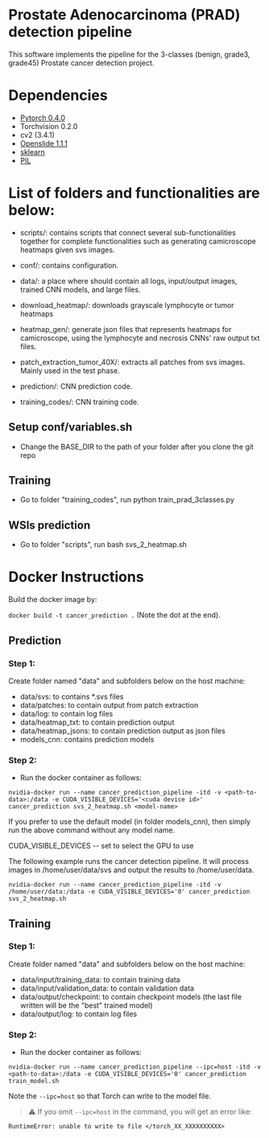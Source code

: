 # Prostate Adenocarcinoma (PRAD) detection pipeline

This software implements the pipeline for the 3-classes (benign, grade3, grade45) Prostate cancer detection project. 

# Dependencies

 - [Pytorch 0.4.0](http://pytorch.org/)
 - Torchvision 0.2.0
 - cv2 (3.4.1)
 - [Openslide 1.1.1](https://openslide.org/api/python/)
 - [sklearn](https://scikit-learn.org/stable/)
 - [PIL](https://pillow.readthedocs.io/en/3.1.x/reference/Image.html)

# List of folders and functionalities are below: 

- scripts/: contains scripts that connect several sub-functionalities together for complete functionalities such as generating camicroscope heatmaps given svs images.

- conf/: contains configuration. 

- data/: a place where should contain all logs, input/output images, trained CNN models, and large files. 

- download_heatmap/: downloads grayscale lymphocyte or tumor heatmaps

- heatmap_gen/: generate json files that represents heatmaps for camicroscope, using the lymphocyte and necrosis CNNs' raw output txt files. 

- patch_extraction_tumor_40X/: extracts all patches from svs images. Mainly used in the test phase. 

- prediction/: CNN prediction code. 

- training_codes/: CNN training code. 

## Setup conf/variables.sh
- Change the BASE_DIR to the path of your folder after you clone the git repo

## Training
- Go to folder "training_codes", run python train_prad_3classes.py

## WSIs prediction
- Go to folder "scripts", run bash svs_2_heatmap.sh


# Docker Instructions

Build the docker image by: 

`docker build -t cancer_prediction .`  (Note the dot at the end). 

## Prediction
### Step 1:
Create folder named "data" and subfolders below on the host machine:

- data/svs: to contains *.svs files
- data/patches: to contain output from patch extraction
- data/log: to contain log files
- data/heatmap_txt: to contain prediction output
- data/heatmap_jsons: to contain prediction output as json files
- models_cnn: contains prediction models

### Step 2:
- Run the docker container as follows: 

```
nvidia-docker run --name cancer_prediction_pipeline -itd -v <path-to-data>:/data -e CUDA_VISIBLE_DEVICES='<cuda device id>' cancer_prediction svs_2_heatmap.sh <model-name>
```
If you prefer to use the default model (in folder models_cnn), then simply run the above command without any model name.

CUDA_VISIBLE_DEVICES -- set to select the GPU to use 

The following example runs the cancer detection pipeline. It will process images in /home/user/data/svs and output the results to /home/user/data. 

```
nvidia-docker run --name cancer_prediction_pipeline -itd -v /home/user/data:/data -e CUDA_VISIBLE_DEVICES='0' cancer_prediction svs_2_heatmap.sh
```

## Training
### Step 1:
Create folder named "data" and subfolders below on the host machine:

- data/input/training_data: to contain training data
- data/input/validation_data: to contain validation data
- data/output/checkpoint: to contain checkpoint models (the last file written will be the "best" trained model)
- data/output/log: to contain log files

### Step 2:
- Run the docker container as follows:

```
nvidia-docker run --name cancer_prediction_pipeline --ipc=host -itd -v <path-to-data>:/data -e CUDA_VISIBLE_DEVICES='0' cancer_prediction train_model.sh
```

Note the `--ipc=host` so that Torch can write to the model file.

> :warning: If you omit `--ipc=host` in the command, you will get an error like:

```
RuntimeError: unable to write to file </torch_XX_XXXXXXXXXX>
```
